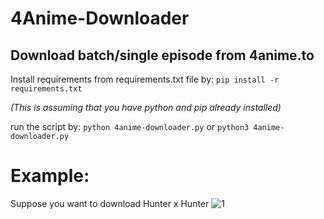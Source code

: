 # 4Anime-Downloader
## Download batch/single episode from 4anime.to

Install requirements from requirements.txt file by:
`pip install -r requirements.txt`

*(This is assuming that you have python and pip already installed)*

run the script by:
`python 4anime-downloader.py`
 or 
`python3 4anime-downloader.py`

# Example:
Suppose you want to download Hunter x Hunter
![1](https://cdn.discordapp.com/attachments/762973053973823499/770878132709621770/unknown.png)

